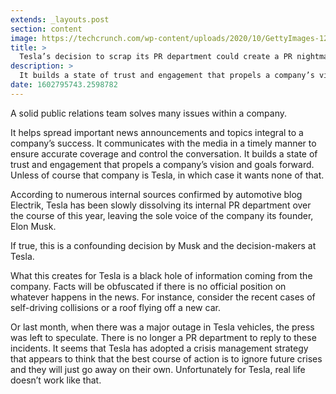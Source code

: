 ```yaml
--- 
extends: _layouts.post 
section: content 
image: https://techcrunch.com/wp-content/uploads/2020/10/GettyImages-1228311098.jpg?w=610 
title: > 
  Tesla’s decision to scrap its PR department could create a PR nightmare – TechCrunch 
description: > 
  It builds a state of trust and engagement that propels a company’s vision and goals forward.Unless of course that company is Tesla, in which case it wants none of that.According to numerous internal sources confirmed by automotive blog Electrik, Tesla has been slowly dissolving its internal PR department over the course of this year, leaving the sole voice of the company its founder, Elon Musk.Or last month, when there was a major outage in Tesla vehicles, the press was left to speculate.There is no longer a PR department to reply to these incidents. 
date: 1602795743.2598782 
--- 
```

A solid public relations team solves many issues within a company.

It helps spread important news announcements and topics integral to a company’s success. It communicates with the media in a timely manner to ensure accurate coverage and control the conversation. It builds a state of trust and engagement that propels a company’s vision and goals forward. Unless of course that company is Tesla, in which case it wants none of that.

According to numerous internal sources confirmed by automotive blog Electrik, Tesla has been slowly dissolving its internal PR department over the course of this year, leaving the sole voice of the company its founder, Elon Musk.

If true, this is a confounding decision by Musk and the decision-makers at Tesla.

What this creates for Tesla is a black hole of information coming from the company. Facts will be obfuscated if there is no official position on whatever happens in the news. For instance, consider the recent cases of self-driving collisions or a roof flying off a new car.

Or last month, when there was a major outage in Tesla vehicles, the press was left to speculate. There is no longer a PR department to reply to these incidents. It seems that Tesla has adopted a crisis management strategy that appears to think that the best course of action is to ignore future crises and they will just go away on their own. Unfortunately for Tesla, real life doesn’t work like that.